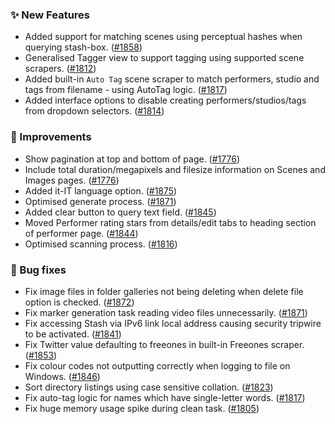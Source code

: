 ### ✨ New Features
* Added support for matching scenes using perceptual hashes when querying stash-box. ([#1858](https://github.com/stashapp/stash/pull/1858))
* Generalised Tagger view to support tagging using supported scene scrapers. ([#1812](https://github.com/stashapp/stash/pull/1812))
* Added built-in `Auto Tag` scene scraper to match performers, studio and tags from filename - using AutoTag logic. ([#1817](https://github.com/stashapp/stash/pull/1817))
* Added interface options to disable creating performers/studios/tags from dropdown selectors. ([#1814](https://github.com/stashapp/stash/pull/1814))

### 🎨 Improvements
* Show pagination at top and bottom of page. ([#1776](https://github.com/stashapp/stash/pull/1776))
* Include total duration/megapixels and filesize information on Scenes and Images pages. ([#1776](https://github.com/stashapp/stash/pull/1776))
* Added it-IT language option. ([#1875](https://github.com/stashapp/stash/pull/1875))
* Optimised generate process. ([#1871](https://github.com/stashapp/stash/pull/1871))
* Added clear button to query text field. ([#1845](https://github.com/stashapp/stash/pull/1845))
* Moved Performer rating stars from details/edit tabs to heading section of performer page. ([#1844](https://github.com/stashapp/stash/pull/1844))
* Optimised scanning process. ([#1816](https://github.com/stashapp/stash/pull/1816))

### 🐛 Bug fixes
* Fix image files in folder galleries not being deleting when delete file option is checked. ([#1872](https://github.com/stashapp/stash/pull/1872))
* Fix marker generation task reading video files unnecessarily. ([#1871](https://github.com/stashapp/stash/pull/1871))
* Fix accessing Stash via IPv6 link local address causing security tripwire to be activated. ([#1841](https://github.com/stashapp/stash/pull/1841))
* Fix Twitter value defaulting to freeones in built-in Freeones scraper. ([#1853](https://github.com/stashapp/stash/pull/1853))
* Fix colour codes not outputting correctly when logging to file on Windows. ([#1846](https://github.com/stashapp/stash/pull/1846))
* Sort directory listings using case sensitive collation. ([#1823](https://github.com/stashapp/stash/pull/1823))
* Fix auto-tag logic for names which have single-letter words. ([#1817](https://github.com/stashapp/stash/pull/1817))
* Fix huge memory usage spike during clean task. ([#1805](https://github.com/stashapp/stash/pull/1805))
